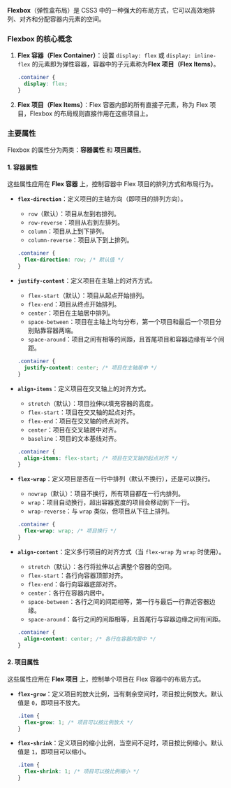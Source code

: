 **Flexbox**（弹性盒布局）是 CSS3 中的一种强大的布局方式，它可以高效地排列、对齐和分配容器内元素的空间。

### Flexbox 的核心概念

1. **Flex 容器（Flex Container）**：设置 `display: flex` 或 `display: inline-flex` 的元素即为弹性容器，容器中的子元素称为**Flex 项目（Flex Items）**。
   
   ```css
   .container {
     display: flex;
   }
   ```

2. **Flex 项目（Flex Items）**：Flex 容器内部的所有直接子元素，称为 Flex 项目，Flexbox 的布局规则直接作用在这些项目上。

### 主要属性

Flexbox 的属性分为两类：**容器属性** 和 **项目属性**。

#### 1. 容器属性

这些属性应用在 **Flex 容器** 上，控制容器中 Flex 项目的排列方式和布局行为。

- **`flex-direction`**：定义项目的主轴方向（即项目的排列方向）。
  - `row`（默认）：项目从左到右排列。
  - `row-reverse`：项目从右到左排列。
  - `column`：项目从上到下排列。
  - `column-reverse`：项目从下到上排列。

  ```css
  .container {
    flex-direction: row; /* 默认值 */
  }
  ```

- **`justify-content`**：定义项目在主轴上的对齐方式。
  - `flex-start`（默认）：项目从起点开始排列。
  - `flex-end`：项目从终点开始排列。
  - `center`：项目在主轴居中排列。
  - `space-between`：项目在主轴上均匀分布，第一个项目和最后一个项目分别贴靠容器两端。
  - `space-around`：项目之间有相等的间距，且首尾项目和容器边缘有半个间距。
  
  ```css
  .container {
    justify-content: center; /* 项目在主轴居中 */
  }
  ```

- **`align-items`**：定义项目在交叉轴上的对齐方式。
  - `stretch`（默认）：项目拉伸以填充容器的高度。
  - `flex-start`：项目在交叉轴的起点对齐。
  - `flex-end`：项目在交叉轴的终点对齐。
  - `center`：项目在交叉轴居中对齐。
  - `baseline`：项目的文本基线对齐。

  ```css
  .container {
    align-items: flex-start; /* 项目在交叉轴的起点对齐 */
  }
  ```

- **`flex-wrap`**：定义项目是否在一行中排列（默认不换行），还是可以换行。
  - `nowrap`（默认）：项目不换行，所有项目都在一行内排列。
  - `wrap`：项目自动换行，超出容器宽度的项目会移动到下一行。
  - `wrap-reverse`：与 `wrap` 类似，但项目从下往上排列。

  ```css
  .container {
    flex-wrap: wrap; /* 项目换行 */
  }
  ```

- **`align-content`**：定义多行项目的对齐方式（当 `flex-wrap` 为 `wrap` 时使用）。
  - `stretch`（默认）：各行将拉伸以占满整个容器的空间。
  - `flex-start`：各行向容器顶部对齐。
  - `flex-end`：各行向容器底部对齐。
  - `center`：各行在容器内居中。
  - `space-between`：各行之间的间距相等，第一行与最后一行靠近容器边缘。
  - `space-around`：各行之间的间距相等，且首尾行与容器边缘之间有间距。

  ```css
  .container {
    align-content: center; /* 各行在容器内居中 */
  }
  ```

#### 2. 项目属性

这些属性应用在 **Flex 项目** 上，控制单个项目在 Flex 容器中的布局方式。

- **`flex-grow`**：定义项目的放大比例，当有剩余空间时，项目按比例放大。默认值是 `0`，即项目不放大。
  
  ```css
  .item {
    flex-grow: 1; /* 项目可以按比例放大 */
  }
  ```

- **`flex-shrink`**：定义项目的缩小比例，当空间不足时，项目按比例缩小。默认值是 `1`，即项目可以缩小。

  ```css
  .item {
    flex-shrink: 1; /* 项目可以按比例缩小 */
  }
  ```


